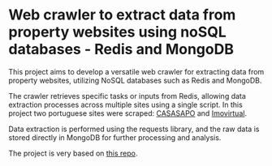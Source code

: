 # Web crawler to extract data from property websites using noSQL databases - Redis and MongoDB

This project aims to develop a versatile web crawler for extracting data from property websites, utilizing NoSQL databases such as Redis and MongoDB.

The crawler retrieves specific tasks or inputs from Redis, allowing data extraction processes across multiple sites using a single script. In this project two portuguese sites were scraped: [CASASAPO](https://casa.sapo.pt/) and [Imovirtual](https://www.imovirtual.com/).

Data extraction is performed using the requests library, and the raw data is stored directly in MongoDB for further processing and analysis.

The project is very based on [this repo](https://github.com/lvgalvao/data-engineering-roadmap/tree/main/05-redis-mongodb-esse-tal-de-nosql).

<!-- ## Context

By separating the generic python web crawler and the sites specificities, we can transform on  just one script instead of one for for ecah site, and  -->
